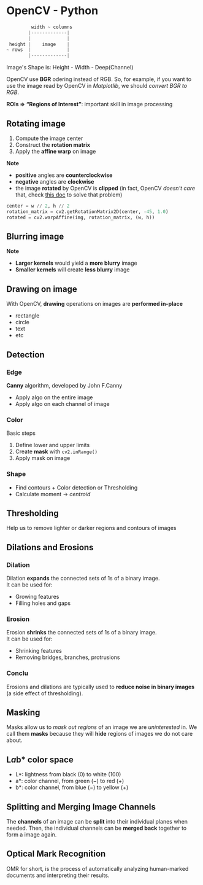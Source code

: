 # OpenCV - Python

```python
         width ~ columns
        |-------------|
        |             |
 height |    image    |
~ rows  |             | 
        |-------------|
```

Image's Shape is: Height - Width - Deep(Channel)

OpenCV use **BGR** odering instead of RGB. So, for example, if you want to use the image read by OpenCV in *Matplotlib*, we should *convert BGR to RGB*.

**ROIs => “Regions of Interest”**: important skill in image processing

## Rotating image
1. Compute the image center
2. Construct the **rotation matrix**
3. Apply the **affine warp** on image

**Note**
- **positive** angles are **counterclockwise**
- **negative** angles are **clockwise**
- the image **rotated** by OpenCV is **clipped** (in fact, OpenCV *doesn't care* that, check [this doc](https://www.pyimagesearch.com/2017/01/02/rotate-images-correctly-with-opencv-and-python/) to solve that problem)

```python
center = w // 2, h // 2
rotation_matrix = cv2.getRotationMatrix2D(center, -45, 1.0)
rotated = cv2.warpAffine(img, rotation_matrix, (w, h))
```

## Blurring image
**Note**
- **Larger kernels** would yield a **more blurry** image
- **Smaller kernels** will create **less blurry** image

## Drawing on image
With OpenCV, **drawing** operations on images are **performed in-place**
- rectangle
- circle
- text
- etc

## Detection
### Edge
**Canny** algorithm, developed by John F.Canny
- Apply algo on the entire image
- Apply algo on each channel of image

### Color
Basic steps
1. Define lower and upper limits
2. Create **mask** with ```cv2.inRange()```
3. Apply mask on image

### Shape
- Find contours + Color detection or Thresholding
- Calculate moment -> *centroid*

## Thresholding
Help us to remove lighter or darker regions and contours of images

## Dilations and Erosions
### Dilation
Dilation **expands** the connected sets of 1s of a binary image.<br>
It can be used for:
- Growing features
- Filling holes and gaps

### Erosion
Erosion **shrinks** the connected sets of 1s of a binary image.<br>
It can be used for:
- Shrinking features
- Removing bridges, branches, protrusions

### Conclu
Erosions and dilations are typically used to **reduce noise in binary images** (a side effect of thresholding).

## Masking
Masks allow us to *mask out regions* of an image we are *uninterested* in. We call them **masks** because they will **hide** regions of images we do not care about.

## L*a*b* color space
- L*: lightness from black (0) to white (100)
- a*: color channel, from green (−) to red (+)
- b*: color channel, from blue (−) to yellow (+)

## Splitting and Merging Image Channels
The **channels** of an image can be **split** into their individual planes when needed. Then, the individual channels can be **merged back** together to form a image again. 

## Optical Mark Recognition 
OMR for short, is the process of automatically analyzing human-marked documents and interpreting their results.